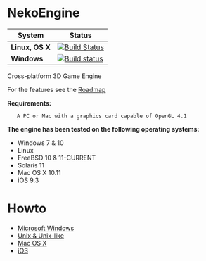 NekoEngine
============

|**System**|**Status**|
|---|---|
|**Linux, OS X**  |[![Build Status](https://travis-ci.org/nalexandru/NekoEngine.svg?branch=master)](https://travis-ci.org/nalexandru/NekoEngine)|
|**Windows**      |[![Build status](https://ci.appveyor.com/api/projects/status/843uw7e81ruf7qaa?svg=true)](https://ci.appveyor.com/project/nalexandru/nekoengine)|

Cross-platform 3D Game Engine

For the features see the [Roadmap](https://github.com/nalexandru/NekoEngine/wiki/Roadmap)

**Requirements:**

       A PC or Mac with a graphics card capable of OpenGL 4.1

**The engine has been tested on the following operating systems:**

* Windows 7 & 10
* Linux
* FreeBSD 10 & 11-CURRENT
* Solaris 11
* Mac OS X 10.11
* iOS 9.3

Howto
===============================

* [Microsoft Windows](https://github.com/nalexandru/NekoEngine/wiki/Windows-Guide)
* [Unix & Unix-like](https://github.com/nalexandru/NekoEngine/wiki/Unix-Guide)
* [Mac OS X](https://github.com/nalexandru/NekoEngine/wiki/Mac-Guide)
* [iOS](https://github.com/nalexandru/NekoEngine/wiki/iOS-Guide)
